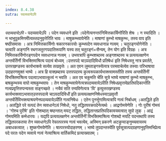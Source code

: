 ```yaml
---
index: 8.4.38
sutra: पदव्यवायेऽपि

---
```

_पदव्यवायेऽपि_ - पदव्यवायेऽपि । पदेन व्यवधाने इति ।पदेने॑त्यनन्तरंनिमित्तकार्यिणो॑रिति शेषः । न स्यादिति ।न भाभूपूकमिगमी॑त्यस्तदनुवृत्तेरिति भावः । माषुकम्भवापेनेति । माषाणां कुम्भो माषकुम्भः, तस्य वाप इति षष्ठीसमासः । अत्र निमित्तकार्यिणोः षकारनकारयोः कुम्भपदेन व्यवधानान्न णत्वम् । चतुरङ्गयोगेनेति । चत्वारि अङ्गानि रथगजतुरगपदातिरूपाणि यस्य तत् चतुरङ्गं=सैन्यम्, तेन योग इति विग्रहः । अत्र निमित्तकार्यिणोरङ्गपदेन व्यवधानान्न णत्वम् । उभयत्रापि कुम्भशब्दस्य अङ्गशब्दस्य च प्रत्ययलक्षणेन अन्तर्वर्तिर्नी विभक्तिमाश्रित्य पदत्वं बोध्यम् ।उत्तरपदे चाऽपदादिविधौ प्रतिषेधः॑ इति निषेधस्तु नात्र प्रवर्तते, उत्तरखण्डस्य कार्यभाक्त्वे सत्येव तत्प्रवृत्तेः । अत एवन लुमताङ्गस्ये॑त्यत्र परमवाचेत्येव तस्याः परिभाषाया उदाहरणमुक्तं भाष्ये । अत्र हि वाक्छब्दस्य उत्तरपदस्य कुत्वरूपकार्यभाक्त्त्वामस्तीति तस्य अन्तर्वर्तिनीं विभक्तिमाश्रित्य पदत्वाऽभावात्कुत्वं न भवति । अत एव चकुमति चे॑ति सूत्रे भाष्ये माषाणां कुम्भो माषकुम्भः, बाषकुम्भस्य वापो माषकुम्भवापः । तेन माषकुम्भवापेनेत्यत्रपदव्यवायेऽपीति निषेधप्रवृत्तयेप्रातिपदिकान्ते॑ति णत्वप्रवृत्तिरुपन्यस्ता सङ्गच्छते । नचैवं सति रम्यविणेत्यत्र 'वि' इत्युत्तरखण्डस्य कार्यभाक्त्वाऽभावात्उत्तरपदत्वे चाऽपदादिविधौ॑ इति प्रत्ययलक्षणनिषेधस्याऽप्रवृत्तौ अन्तर्वर्तिविभक्त्याश्रयणेनपदव्यवायेऽपी॑ति णत्वनिषेधः । एतेन पुनर्भूणामित्यत्रापि णत्वं निर्बाधम् ।अतद्धिते इति । अतद्धिते परे यत्पदं तेन व्यवधानेऽयं निषेधो, नतु तद्धितपरकपदेनेत्यर्थः । आद्र्रगोमयेणेति । गोः पुरीषं गोमयं । 'गोश्च पुरीषे' इति गोशब्दात् षष्ठन्तात् मयट् तद्धितः, तद्धितान्तप्रातिपदिकावयवत्वात् सुपो लुक् । आद्र्रं गोमयमिति कर्मधारयः । यद्यपि प्रत्ययलक्षणेन अन्तर्वर्तिनीं विभक्तिमाश्रित्य गोशब्दो मयटि पदन्तथापि तस्य तद्धितपरकतया तेन व्यवधानेऽपि रेफात्परस्य णत्वं भवत्येव, अस्मिन् प्रकरणे अटकुप्वाङ्नुम्व्यवायस्य अबाधकत्वात् । शुष्कगोमयेणेति । षात्परस्योदाहरणम् । भाष्ये तुपदान्तस्ये॑ति पूर्वसूत्रात्पदग्रहणानुवृत्तिमभिप्रेत्य पदे परतः पदेन व्यवाये णत्वं नेत्याश्रित्य वार्तिकमिदं प्रत्याख्यातम् ।